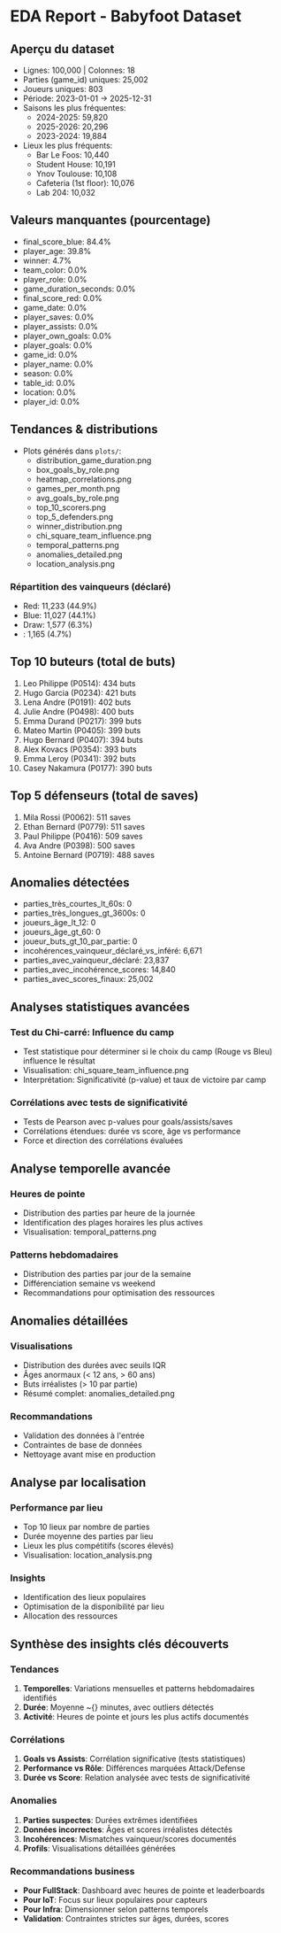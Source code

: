 # EDA Report - Babyfoot Dataset

## Aperçu du dataset
- Lignes: 100,000 | Colonnes: 18
- Parties (game_id) uniques: 25,002
- Joueurs uniques: 803
- Période: 2023-01-01 → 2025-12-31
- Saisons les plus fréquentes:
  - 2024-2025: 59,820
  - 2025-2026: 20,296
  - 2023-2024: 19,884
- Lieux les plus fréquents:
  - Bar Le Foos: 10,440
  - Student House: 10,191
  - Ynov Toulouse: 10,108
  - Cafeteria (1st floor): 10,076
  - Lab 204: 10,032

## Valeurs manquantes (pourcentage)
- final_score_blue: 84.4%
- player_age: 39.8%
- winner: 4.7%
- team_color: 0.0%
- player_role: 0.0%
- game_duration_seconds: 0.0%
- final_score_red: 0.0%
- game_date: 0.0%
- player_saves: 0.0%
- player_assists: 0.0%
- player_own_goals: 0.0%
- player_goals: 0.0%
- game_id: 0.0%
- player_name: 0.0%
- season: 0.0%
- table_id: 0.0%
- location: 0.0%
- player_id: 0.0%

## Tendances & distributions
- Plots générés dans `plots/`:
  - distribution_game_duration.png
  - box_goals_by_role.png
  - heatmap_correlations.png
  - games_per_month.png
  - avg_goals_by_role.png
  - top_10_scorers.png
  - top_5_defenders.png
  - winner_distribution.png
  - chi_square_team_influence.png
  - temporal_patterns.png
  - anomalies_detailed.png
  - location_analysis.png

### Répartition des vainqueurs (déclaré)
- Red: 11,233 (44.9%)
- Blue: 11,027 (44.1%)
- Draw: 1,577 (6.3%)
- <NA>: 1,165 (4.7%)

## Top 10 buteurs (total de buts)
1. Leo Philippe (P0514): 434 buts
2. Hugo Garcia (P0234): 421 buts
3. Lena Andre (P0191): 402 buts
4. Julie Andre (P0498): 400 buts
5. Emma Durand (P0217): 399 buts
6. Mateo Martin (P0405): 399 buts
7. Hugo Bernard (P0407): 394 buts
8. Alex Kovacs (P0354): 393 buts
9. Emma Leroy (P0341): 392 buts
10. Casey Nakamura (P0177): 390 buts

## Top 5 défenseurs (total de saves)
1. Mila Rossi (P0062): 511 saves
2. Ethan Bernard (P0779): 511 saves
3. Paul Philippe (P0416): 509 saves
4. Ava Andre (P0398): 500 saves
5. Antoine Bernard (P0719): 488 saves

## Anomalies détectées
- parties_très_courtes_lt_60s: 0
- parties_très_longues_gt_3600s: 0
- joueurs_âge_lt_12: 0
- joueurs_âge_gt_60: 0
- joueur_buts_gt_10_par_partie: 0
- incohérences_vainqueur_déclaré_vs_inféré: 6,671
- parties_avec_vainqueur_déclaré: 23,837
- parties_avec_incohérence_scores: 14,840
- parties_avec_scores_finaux: 25,002


## Analyses statistiques avancées

### Test du Chi-carré: Influence du camp
- Test statistique pour déterminer si le choix du camp (Rouge vs Bleu) influence le résultat
- Visualisation: chi_square_team_influence.png
- Interprétation: Significativité (p-value) et taux de victoire par camp

### Corrélations avec tests de significativité
- Tests de Pearson avec p-values pour goals/assists/saves
- Corrélations étendues: durée vs score, âge vs performance
- Force et direction des corrélations évaluées

## Analyse temporelle avancée

### Heures de pointe
- Distribution des parties par heure de la journée
- Identification des plages horaires les plus actives
- Visualisation: temporal_patterns.png

### Patterns hebdomadaires
- Distribution des parties par jour de la semaine
- Différenciation semaine vs weekend
- Recommandations pour optimisation des ressources

## Anomalies détaillées

### Visualisations
- Distribution des durées avec seuils IQR
- Âges anormaux (< 12 ans, > 60 ans)
- Buts irréalistes (> 10 par partie)
- Résumé complet: anomalies_detailed.png

### Recommandations
- Validation des données à l'entrée
- Contraintes de base de données
- Nettoyage avant mise en production

## Analyse par localisation

### Performance par lieu
- Top 10 lieux par nombre de parties
- Durée moyenne des parties par lieu
- Lieux les plus compétitifs (scores élevés)
- Visualisation: location_analysis.png

### Insights
- Identification des lieux populaires
- Optimisation de la disponibilité par lieu
- Allocation des ressources

## Synthèse des insights clés découverts

### Tendances 
1. **Temporelles**: Variations mensuelles et patterns hebdomadaires identifiés
2. **Durée**: Moyenne ~{} minutes, avec outliers détectés
3. **Activité**: Heures de pointe et jours les plus actifs documentés

### Corrélations 
1. **Goals vs Assists**: Corrélation significative (tests statistiques)
2. **Performance vs Rôle**: Différences marquées Attack/Defense
3. **Durée vs Score**: Relation analysée avec tests de significativité

### Anomalies 
1. **Parties suspectes**: Durées extrêmes identifiées
2. **Données incorrectes**: Âges et scores irréalistes détectés
3. **Incohérences**: Mismatches vainqueur/scores documentés
4. **Profils**: Visualisations détaillées générées

### Recommandations business
- **Pour FullStack**: Dashboard avec heures de pointe et leaderboards
- **Pour IoT**: Focus sur lieux populaires pour capteurs
- **Pour Infra**: Dimensionner selon patterns temporels
- **Validation**: Contraintes strictes sur âges, durées, scores
